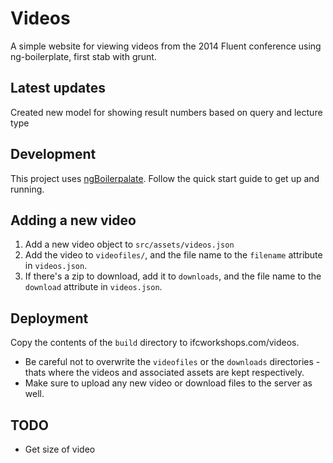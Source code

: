# Videos
A simple website for viewing videos from the 2014 Fluent conference using ng-boilerplate, first stab with grunt.

## Latest updates
Created new model for showing result numbers based on query and lecture type

## Development
This project uses [ngBoilerpalate](http://joshdmiller.github.com/ng-boilerplate).
Follow the quick start guide to get up and running.

## Adding a new video
1. Add a new video object to `src/assets/videos.json`
2. Add the video to `videofiles/`, and the file name to the `filename` attribute in `videos.json`.
3. If there's a zip to download, add it to `downloads`, and the file name to the `download` attribute in `videos.json`.

## Deployment 
Copy the contents of the `build` directory to ifcworkshops.com/videos. 
- Be careful not to overwrite the `videofiles` or the `downloads` directories - thats where the videos and associated assets are kept respectively.
- Make sure to upload any new video or download files to the server as well.

## TODO
- Get size of video
